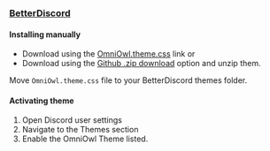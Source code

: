 ### [BetterDiscord](https://betterdiscord.app)

#### Installing manually

* Download using
  the [OmniOwl.theme.css](https://raw.githubusercontent.com/gabrielmaialva33/better-discord-owl-theme/master/OmniOwl.theme.css)
  link or
* Download using
  the [Github .zip download](https://github.com/gabrielmaialva33/better-discord-owl-theme/archive/master.zip) option and
  unzip them.

Move `OmniOwl.theme.css` file to your BetterDiscord themes folder.

#### Activating theme

1. Open Discord user settings
2. Navigate to the Themes section
3. Enable the OmniOwl Theme listed.
